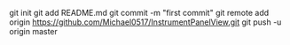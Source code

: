 git init
git add README.md
git commit -m "first commit"
git remote add origin https://github.com/Michael0517/InstrumentPanelView.git
git push -u origin master
